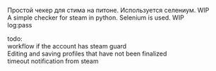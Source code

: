 Простой чекер для стима на питоне. Используется селениум. WIP <br>
A simple checker for steam in python. Selenium is used. WIP <br>
log:pass

todo: <br>
workflow if the account has steam guard <br>
Editing and saving profiles that have not been finalized <br>
timeout notification from steam
